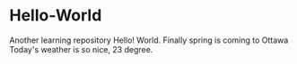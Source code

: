 # Hello-World
Another learning repository
Hello! World. Finally spring is coming to Ottawa
Today's weather is so nice, 23 degree.

